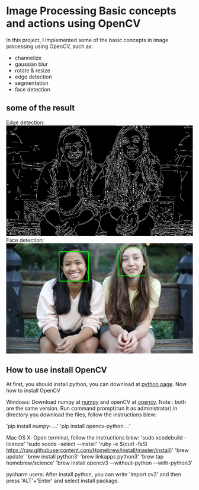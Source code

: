# Image Processing Basic concepts and actions using OpenCV
In this project, I implemented some of the basic concepts in image processing using OpenCV, such as:
- channelize
- gaussian blur
- rotate & resize
- edge detection
- segmentation
- face detection

## some of the result
Edge detection:
![picture](images/edges.png)
Face detection:
![picture](images/face.png)
## How to use install OpenCV
At first, you should install python, you can download at [python page](https://python.org/). Now how to install OpenCV

Windows:
Download numpy at [numpy](https://www.lfd.uci.edu/~gohlke/pythonlibs/#numpy) and openCV at [opencv](https://www.lfd.uci.edu/~gohlke/pythonlibs/#opencv).
Note : both are the same version.
Run command prompt(run it as administrator) in directory you download the files, follow the instructions blew:

'pip install numpy-....'
'pip install opencv-python....'

Mac OS X:
Open terminal, follow the instructions blew:
'sudo xcodebuild -licence'
'sudo xcode -select --install'
'ruby -e $(curl -fsSl https://raw.githubusercontent.com/Homebrew/install/master/install)'
'brew update'
'brew install python3'
'brew linkapps python3'
'brew tap homebrew/science'
'brew install opencv3 --without-python --with-python3'

pycharm users:
After install python, you can write 'import cv2' and then press 'ALT'+'Enter' and select install package.

